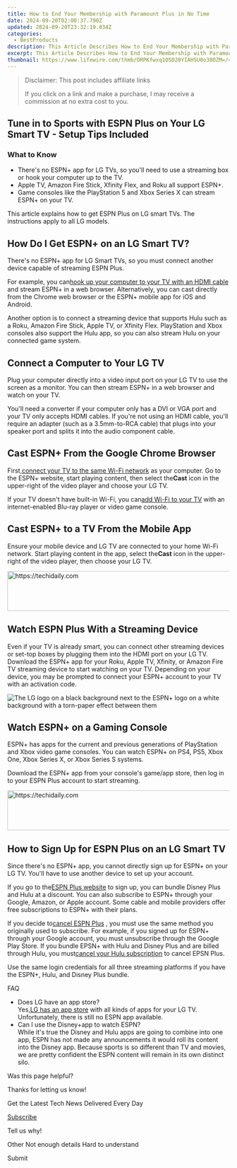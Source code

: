 ```yaml
---
title: How to End Your Membership with Paramount Plus in No Time
date: 2024-09-20T02:00:37.790Z
updated: 2024-09-20T23:32:19.034Z
categories:
  - BestProducts
description: This Article Describes How to End Your Membership with Paramount Plus in No Time
excerpt: This Article Describes How to End Your Membership with Paramount Plus in No Time
thumbnail: https://www.lifewire.com/thmb/DRPKfwxq1O5D20YIAHSU0o38OZM=/400x300/filters:no_upscale():max_bytes(150000):strip_icc():format(webp)/001_how-to-cancel-paramount-plus-908b2e919d7a49d180fe50992382749a.jpg
---
```


>  Disclaimer: This post includes affiliate links
>
>  If you click on a link and make a purchase, I may receive a commission at no extra cost to you.
>

## Tune in to Sports with ESPN Plus on Your LG Smart TV - Setup Tips Included
### What to Know

* There's no ESPN+ app for LG TVs, so you'll need to use a streaming box or hook your computer up to the TV.
* Apple TV, Amazon Fire Stick, Xfinity Flex, and Roku all support ESPN+.
* Game consoles like the PlayStation 5 and Xbox Series X can stream ESPN+ on your TV.

 This article explains how to get ESPN Plus on LG smart TVs. The instructions apply to all LG models.

## How Do I Get ESPN+ on an LG Smart TV?

 There's no ESPN+ app for LG Smart TVs, so you must connect another device capable of streaming ESPN Plus.

 For example, you can[hook up your computer to your TV with an HDMI cable](https://www.lifewire.com/connect-laptop-to-tv-via-hdmi-5081384) and stream ESPN+ in a web browser. Alternatively, you can cast directly from the Chrome web browser or the ESPN+ mobile app for iOS and Android.

 Another option is to connect a streaming device that supports Hulu such as a Roku, Amazon Fire Stick, Apple TV, or Xfinity Flex. PlayStation and Xbox consoles also support the Hulu app, so you can also stream Hulu on your connected game system.

## Connect a Computer to Your LG TV

 Plug your computer directly into a video input port on your LG TV to use the screen as a monitor. You can then stream ESPN+ in a web browser and watch on your TV.

 You'll need a converter if your computer only has a DVI or VGA port and your TV only accepts HDMI cables. If you're not using an HDMI cable, you'll require an adapter (such as a 3.5mm-to-RCA cable) that plugs into your speaker port and splits it into the audio component cable.

## Cast ESPN+ From the Google Chrome Browser

 First,[connect your TV to the same Wi-Fi network](https://www.lifewire.com/connect-smart-tv-to-wifi-4587350) as your computer. Go to the ESPN+ website, start playing content, then select the**Cast** icon in the upper-right of the video player and choose your LG TV.

 If your TV doesn't have built-in Wi-Fi, you can[add Wi-Fi to your TV](https://www.lifewire.com/internet-enable-your-tv-3276356) with an internet-enabled Blu-ray player or video game console.  

## Cast ESPN+ to a TV From the Mobile App

 Ensure your mobile device and LG TV are connected to your home Wi-Fi network. Start playing content in the app, select the**Cast** icon in the upper-right of the video player, then choose your LG TV.

<!-- affiliate ads begin -->
<a href="https://appsumo.8odi.net/c/5597632/2105883/7443" target="_top" id="2105883">
  <img src="//a.impactradius-go.com/display-ad/7443-2105883" border="0" alt="https://techidaily.com" width="728" height="90"/>
</a>
<img height="0" width="0" src="https://appsumo.8odi.net/i/5597632/2105883/7443" style="position:absolute;visibility:hidden;" border="0" />
<!-- affiliate ads end -->

## Watch ESPN Plus With a Streaming Device

 Even if your TV is already smart, you can connect other streaming devices or set-top boxes by plugging them into the HDMI port on your LG TV. Download the ESPN+ app for your Roku, Apple TV, Xfinity, or Amazon Fire TV streaming device to start watching on your TV. Depending on your device, you may be prompted to connect your ESPN+ account to your TV with an activation code.

![The LG logo on a black background next to the ESPN+ logo on a white background with a torn-paper effect between them](https://www.lifewire.com/thmb/H8yCqpLCbXU4xF2tZcRN0Yqu5XU=/1500x0/filters:no_upscale():max_bytes(150000):strip_icc():format(webp)/LG-ESPN-Plus2-5a613f28564249e38ef803888f21e257.jpg)

## Watch ESPN+ on a Gaming Console

 ESPN+ has apps for the current and previous generations of PlayStation and Xbox video game consoles. You can watch ESPN+ on PS4, PS5, Xbox One, Xbox Series X, or Xbox Series S systems.

 Download the ESPN+ app from your console's game/app store, then log in to your ESPN Plus account to start streaming.  

<!-- affiliate ads begin -->
<a href="https://unicoeye.pxf.io/c/5597632/2134490/18498" target="_top" id="2134490">
  <img src="//a.impactradius-go.com/display-ad/18498-2134490" border="0" alt="https://techidaily.com" width="728" height="90"/>
</a>
<img height="0" width="0" src="https://unicoeye.pxf.io/i/5597632/2134490/18498" style="position:absolute;visibility:hidden;" border="0" />
<!-- affiliate ads end -->

## How to Sign Up for ESPN Plus on an LG Smart TV

 Since there's no ESPN+ app, you cannot directly sign up for ESPN+ on your LG TV. You'll have to use another device to set up your account.

 If you go to the[ESPN Plus website](https://plus.espn.com/) to sign up, you can bundle Disney Plus and Hulu at a discount. You can also subscribe to ESPN+ through your Google, Amazon, or Apple account. Some cable and mobile providers offer free subscriptions to ESPN+ with their plans.  

 If you decide to[cancel ESPN Plus](https://www.lifewire.com/how-to-cancel-espn-plus-4767246) , you must use the same method you originally used to subscribe. For example, if you signed up for ESPN+ through your Google account, you must unsubscribe through the Google Play Store. If you bundle EPSN+ with Hulu and Disney Plus and are billed through Hulu, you must[cancel your Hulu subscription](https://www.lifewire.com/how-to-cancel-hulu-subscription-4173750) to cancel EPSN Plus.

 Use the same login credentials for all three streaming platforms if you have the ESPN+, Hulu, and Disney Plus bundle.  

 FAQ

* Does LG have an app store?  
 Yes,[LG has an app store](https://us.lgappstv.com/main/tvapp) with all kinds of apps for your LG TV. Unfortunately, there is still no ESPN app available.
* Can I use the Disney+app to watch ESPN?  
 While it's true the Disney and Hulu apps are going to combine into one app, ESPN has not made any announcements it would roll its content into the Disney app. Because sports is so different than TV and movies, we are pretty confident the ESPN content will remain in its own distinct silo.

Was this page helpful?

Thanks for letting us know!

 Get the Latest Tech News Delivered Every Day

[Subscribe](https://www.lifewire.com/#)

Tell us why!

 Other  Not enough details  Hard to understand

 Submit

<ins class="adsbygoogle"
     style="display:block"
     data-ad-format="autorelaxed"
     data-ad-client="ca-pub-7571918770474297"
     data-ad-slot="1223367746"></ins>

<ins class="adsbygoogle"
     style="display:block"
     data-ad-client="ca-pub-7571918770474297"
     data-ad-slot="8358498916"
     data-ad-format="auto"
     data-full-width-responsive="true"></ins>



